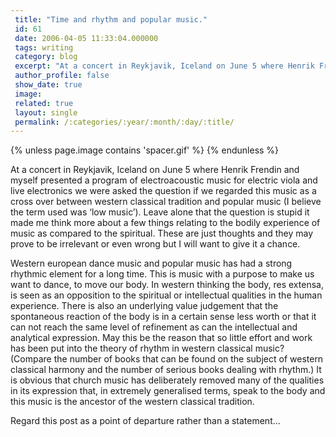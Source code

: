```yaml
---
 title: "Time and rhythm and popular music."
 id: 61
 date: 2006-04-05 11:33:04.000000
 tags: writing
 category: blog
 excerpt: "At a concert in Reykjavik, Iceland on June 5 where Henrik Frendin and myself presented a program of electroacoustic music for electric viola and live electronics we were asked the question if we regar..."
 author_profile: false
 show_date: true
 image: 
 related: true
 layout: single
 permalink: /:categories/:year/:month/:day/:title/
---
```

{% unless page.image contains 'spacer.gif' %}
{% endunless %}

At a concert in Reykjavik, Iceland on June 5 where Henrik Frendin and myself presented a program of electroacoustic music for electric viola and live electronics we were asked the question if we regarded this music as a cross over between western classical tradition and popular music (I believe the term used was &lsquo;low music&rsquo;). Leave alone that the question is stupid it made me think more about a few things relating to the bodily experience of music as compared to the spiritual. These are just thoughts and they may prove to be irrelevant or even wrong but I will want to give it a chance.



Western european dance music and popular music has had a strong rhythmic element for a long time. This is music with a purpose to make us want to dance, to move our body. In western thinking the body, res extensa, is seen as an opposition to the spiritual or intellectual qualities in the human experience. There is also an underlying value judgement that the spontaneous reaction of the body is in a certain sense less worth or that it can not reach the same level of refinement as can the intellectual and analytical expression. May this be the reason that so little effort and work has been put into the theory of rhythm in western classical music? (Compare the number of books that can be found on the subject of western classical harmony and the number of serious books dealing with rhythm.) It is obvious that church music has deliberately removed many of the qualities in its expression that, in extremely generalised terms, speak to the body and this music is the ancestor of the western classical tradition.



Regard this post as a point of departure rather than a statement...
